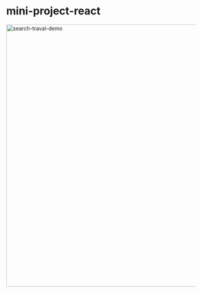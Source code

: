 # mini-project-react

<img width='700px' src='https://lh3.googleusercontent.com/pw/AJFCJaXOwJz7eVJjFi4AnhIqt76dKrUONXxn03FugRW_eMM4o8nkhJRRTaYVysW_MymfYtdDmXNQ6YwYSTfzQXkpXsHGNgtw-hbPNRYaXqAxd1LP0vM2LxP9AJN3l6HlDyW49-twTnDMG0VTEP8wJvNvRa6-afn7ryywiCLyCng-J4vCtXAicnUhSPeAppLY_8_nmWG9LFPL8CHrsCewbmAoLTCIF7ioHT9luE5PLKwlguyjAmsZlz5s3OF7w8AhsJKNrWfTjyykwCSMJjK8NRNJw6MTN0vvsmO8DOhJqpWLzC5-6iG99EmefXolo0EZ-jguF5aTF7-OhApfsXEz63ZvAKO_5buS07Gklh2EklBA6Fgfrb4C0SUPVgY2Ep9XoiVo_7PWBJbgUGAosWi6ugyjtJdoQUh8xqJDO6_VYSuTNQO39ig-WOpGswx63wAy2gI88_cLjFyW5gW4N3LBdiSLwDJvnusl0OiEYdPO85RFTDvN436KWf0SHtjwmnS8hwTtNdmrOogM_OWR4Vsobl_Lr1ze1bEgRXW2kH_8MFeM30WEA_VjCia8tHPZGRyCMa48svMU32T_uRNabyy1H0FKpuvNw_aVobzFhf2vFKIRF_Jqg83TBcb7NwAlLcmZRbdiUq89HiaguDOOlcZT5So2kGACY-e3W4IgX8AH-LEfPv9zX6XEwvtpUV2xCVy7kKAzw1Kk3Sm13sbatTRwxEjOpWKR74PgkDr9IJO0JSTBsDdkHeFrAs0Z9OMYECzqybBL2NCyqzeiELTsfuezMUGDRrUiLFC_qi1p1VqtTHOpckpzOV7JnoofBRSQXitNn5Q5drAyv0zBR4ZKz9yG4biQUKFDfl5go9LC9ZiE8sSB0Z58JrBiiyQSNh2gRH-Gub8vVtnXiwFpO420olC-kNg6hP8=w1032-h1253-s-no?authuser=0' alt="search-traval-demo"/>

